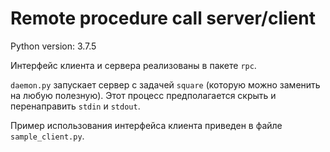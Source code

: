# Remote procedure call server/client

Python version: 3.7.5

Интерфейс клиента и сервера реализованы в пакете ```rpc```.

```daemon.py``` запускает сервер с задачей ```square``` (которую можно заменить на любую полезную). Этот процесс предполагается скрыть и перенаправить ```stdin``` и ```stdout```.

Пример использования интерфейса клиента приведен в файле ```sample_client.py```.